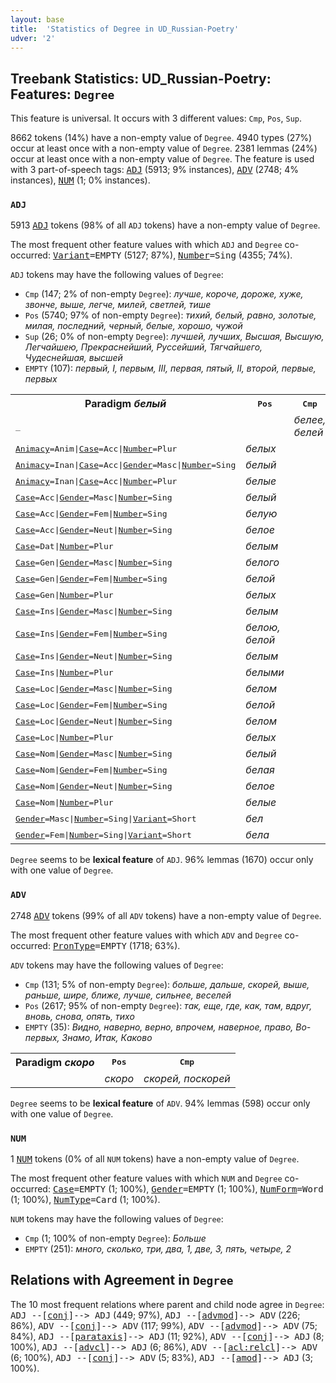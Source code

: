 ```yaml
---
layout: base
title:  'Statistics of Degree in UD_Russian-Poetry'
udver: '2'
---
```


## Treebank Statistics: UD_Russian-Poetry: Features: `Degree`

This feature is universal.
It occurs with 3 different values: `Cmp`, `Pos`, `Sup`.

8662 tokens (14%) have a non-empty value of `Degree`.
4940 types (27%) occur at least once with a non-empty value of `Degree`.
2381 lemmas (24%) occur at least once with a non-empty value of `Degree`.
The feature is used with 3 part-of-speech tags: <tt><a href="ru_poetry-pos-ADJ.html">ADJ</a></tt> (5913; 9% instances), <tt><a href="ru_poetry-pos-ADV.html">ADV</a></tt> (2748; 4% instances), <tt><a href="ru_poetry-pos-NUM.html">NUM</a></tt> (1; 0% instances).

### `ADJ`

5913 <tt><a href="ru_poetry-pos-ADJ.html">ADJ</a></tt> tokens (98% of all `ADJ` tokens) have a non-empty value of `Degree`.

The most frequent other feature values with which `ADJ` and `Degree` co-occurred: <tt><a href="ru_poetry-feat-Variant.html">Variant</a></tt><tt>=EMPTY</tt> (5127; 87%), <tt><a href="ru_poetry-feat-Number.html">Number</a></tt><tt>=Sing</tt> (4355; 74%).

`ADJ` tokens may have the following values of `Degree`:

* `Cmp` (147; 2% of non-empty `Degree`): <em>лучше, короче, дороже, хуже, звонче, выше, легче, милей, светлей, тише</em>
* `Pos` (5740; 97% of non-empty `Degree`): <em>тихий, белый, равно, золотые, милая, последний, черный, белые, хорошо, чужой</em>
* `Sup` (26; 0% of non-empty `Degree`): <em>лучшей, лучших, Высшая, Высшую, Легчайшею, Прекраснейший, Руссейший, Тягчайшего, Чудеснейшая, высшей</em>
* `EMPTY` (107): <em>первый, I, первым, III, первая, пятый, II, второй, первые, первых</em>

<table>
  <tr><th>Paradigm <i>белый</i></th><th><tt>Pos</tt></th><th><tt>Cmp</tt></th></tr>
  <tr><td><tt>_</tt></td><td></td><td><em>белее, белей</em></td></tr>
  <tr><td><tt><tt><a href="ru_poetry-feat-Animacy.html">Animacy</a></tt><tt>=Anim</tt>|<tt><a href="ru_poetry-feat-Case.html">Case</a></tt><tt>=Acc</tt>|<tt><a href="ru_poetry-feat-Number.html">Number</a></tt><tt>=Plur</tt></tt></td><td><em>белых</em></td><td></td></tr>
  <tr><td><tt><tt><a href="ru_poetry-feat-Animacy.html">Animacy</a></tt><tt>=Inan</tt>|<tt><a href="ru_poetry-feat-Case.html">Case</a></tt><tt>=Acc</tt>|<tt><a href="ru_poetry-feat-Gender.html">Gender</a></tt><tt>=Masc</tt>|<tt><a href="ru_poetry-feat-Number.html">Number</a></tt><tt>=Sing</tt></tt></td><td><em>белый</em></td><td></td></tr>
  <tr><td><tt><tt><a href="ru_poetry-feat-Animacy.html">Animacy</a></tt><tt>=Inan</tt>|<tt><a href="ru_poetry-feat-Case.html">Case</a></tt><tt>=Acc</tt>|<tt><a href="ru_poetry-feat-Number.html">Number</a></tt><tt>=Plur</tt></tt></td><td><em>белые</em></td><td></td></tr>
  <tr><td><tt><tt><a href="ru_poetry-feat-Case.html">Case</a></tt><tt>=Acc</tt>|<tt><a href="ru_poetry-feat-Gender.html">Gender</a></tt><tt>=Masc</tt>|<tt><a href="ru_poetry-feat-Number.html">Number</a></tt><tt>=Sing</tt></tt></td><td><em>белый</em></td><td></td></tr>
  <tr><td><tt><tt><a href="ru_poetry-feat-Case.html">Case</a></tt><tt>=Acc</tt>|<tt><a href="ru_poetry-feat-Gender.html">Gender</a></tt><tt>=Fem</tt>|<tt><a href="ru_poetry-feat-Number.html">Number</a></tt><tt>=Sing</tt></tt></td><td><em>белую</em></td><td></td></tr>
  <tr><td><tt><tt><a href="ru_poetry-feat-Case.html">Case</a></tt><tt>=Acc</tt>|<tt><a href="ru_poetry-feat-Gender.html">Gender</a></tt><tt>=Neut</tt>|<tt><a href="ru_poetry-feat-Number.html">Number</a></tt><tt>=Sing</tt></tt></td><td><em>белое</em></td><td></td></tr>
  <tr><td><tt><tt><a href="ru_poetry-feat-Case.html">Case</a></tt><tt>=Dat</tt>|<tt><a href="ru_poetry-feat-Number.html">Number</a></tt><tt>=Plur</tt></tt></td><td><em>белым</em></td><td></td></tr>
  <tr><td><tt><tt><a href="ru_poetry-feat-Case.html">Case</a></tt><tt>=Gen</tt>|<tt><a href="ru_poetry-feat-Gender.html">Gender</a></tt><tt>=Masc</tt>|<tt><a href="ru_poetry-feat-Number.html">Number</a></tt><tt>=Sing</tt></tt></td><td><em>белого</em></td><td></td></tr>
  <tr><td><tt><tt><a href="ru_poetry-feat-Case.html">Case</a></tt><tt>=Gen</tt>|<tt><a href="ru_poetry-feat-Gender.html">Gender</a></tt><tt>=Fem</tt>|<tt><a href="ru_poetry-feat-Number.html">Number</a></tt><tt>=Sing</tt></tt></td><td><em>белой</em></td><td></td></tr>
  <tr><td><tt><tt><a href="ru_poetry-feat-Case.html">Case</a></tt><tt>=Gen</tt>|<tt><a href="ru_poetry-feat-Number.html">Number</a></tt><tt>=Plur</tt></tt></td><td><em>белых</em></td><td></td></tr>
  <tr><td><tt><tt><a href="ru_poetry-feat-Case.html">Case</a></tt><tt>=Ins</tt>|<tt><a href="ru_poetry-feat-Gender.html">Gender</a></tt><tt>=Masc</tt>|<tt><a href="ru_poetry-feat-Number.html">Number</a></tt><tt>=Sing</tt></tt></td><td><em>белым</em></td><td></td></tr>
  <tr><td><tt><tt><a href="ru_poetry-feat-Case.html">Case</a></tt><tt>=Ins</tt>|<tt><a href="ru_poetry-feat-Gender.html">Gender</a></tt><tt>=Fem</tt>|<tt><a href="ru_poetry-feat-Number.html">Number</a></tt><tt>=Sing</tt></tt></td><td><em>белою, белой</em></td><td></td></tr>
  <tr><td><tt><tt><a href="ru_poetry-feat-Case.html">Case</a></tt><tt>=Ins</tt>|<tt><a href="ru_poetry-feat-Gender.html">Gender</a></tt><tt>=Neut</tt>|<tt><a href="ru_poetry-feat-Number.html">Number</a></tt><tt>=Sing</tt></tt></td><td><em>белым</em></td><td></td></tr>
  <tr><td><tt><tt><a href="ru_poetry-feat-Case.html">Case</a></tt><tt>=Ins</tt>|<tt><a href="ru_poetry-feat-Number.html">Number</a></tt><tt>=Plur</tt></tt></td><td><em>белыми</em></td><td></td></tr>
  <tr><td><tt><tt><a href="ru_poetry-feat-Case.html">Case</a></tt><tt>=Loc</tt>|<tt><a href="ru_poetry-feat-Gender.html">Gender</a></tt><tt>=Masc</tt>|<tt><a href="ru_poetry-feat-Number.html">Number</a></tt><tt>=Sing</tt></tt></td><td><em>белом</em></td><td></td></tr>
  <tr><td><tt><tt><a href="ru_poetry-feat-Case.html">Case</a></tt><tt>=Loc</tt>|<tt><a href="ru_poetry-feat-Gender.html">Gender</a></tt><tt>=Fem</tt>|<tt><a href="ru_poetry-feat-Number.html">Number</a></tt><tt>=Sing</tt></tt></td><td><em>белой</em></td><td></td></tr>
  <tr><td><tt><tt><a href="ru_poetry-feat-Case.html">Case</a></tt><tt>=Loc</tt>|<tt><a href="ru_poetry-feat-Gender.html">Gender</a></tt><tt>=Neut</tt>|<tt><a href="ru_poetry-feat-Number.html">Number</a></tt><tt>=Sing</tt></tt></td><td><em>белом</em></td><td></td></tr>
  <tr><td><tt><tt><a href="ru_poetry-feat-Case.html">Case</a></tt><tt>=Loc</tt>|<tt><a href="ru_poetry-feat-Number.html">Number</a></tt><tt>=Plur</tt></tt></td><td><em>белых</em></td><td></td></tr>
  <tr><td><tt><tt><a href="ru_poetry-feat-Case.html">Case</a></tt><tt>=Nom</tt>|<tt><a href="ru_poetry-feat-Gender.html">Gender</a></tt><tt>=Masc</tt>|<tt><a href="ru_poetry-feat-Number.html">Number</a></tt><tt>=Sing</tt></tt></td><td><em>белый</em></td><td></td></tr>
  <tr><td><tt><tt><a href="ru_poetry-feat-Case.html">Case</a></tt><tt>=Nom</tt>|<tt><a href="ru_poetry-feat-Gender.html">Gender</a></tt><tt>=Fem</tt>|<tt><a href="ru_poetry-feat-Number.html">Number</a></tt><tt>=Sing</tt></tt></td><td><em>белая</em></td><td></td></tr>
  <tr><td><tt><tt><a href="ru_poetry-feat-Case.html">Case</a></tt><tt>=Nom</tt>|<tt><a href="ru_poetry-feat-Gender.html">Gender</a></tt><tt>=Neut</tt>|<tt><a href="ru_poetry-feat-Number.html">Number</a></tt><tt>=Sing</tt></tt></td><td><em>белое</em></td><td></td></tr>
  <tr><td><tt><tt><a href="ru_poetry-feat-Case.html">Case</a></tt><tt>=Nom</tt>|<tt><a href="ru_poetry-feat-Number.html">Number</a></tt><tt>=Plur</tt></tt></td><td><em>белые</em></td><td></td></tr>
  <tr><td><tt><tt><a href="ru_poetry-feat-Gender.html">Gender</a></tt><tt>=Masc</tt>|<tt><a href="ru_poetry-feat-Number.html">Number</a></tt><tt>=Sing</tt>|<tt><a href="ru_poetry-feat-Variant.html">Variant</a></tt><tt>=Short</tt></tt></td><td><em>бел</em></td><td></td></tr>
  <tr><td><tt><tt><a href="ru_poetry-feat-Gender.html">Gender</a></tt><tt>=Fem</tt>|<tt><a href="ru_poetry-feat-Number.html">Number</a></tt><tt>=Sing</tt>|<tt><a href="ru_poetry-feat-Variant.html">Variant</a></tt><tt>=Short</tt></tt></td><td><em>бела</em></td><td></td></tr>
</table>

`Degree` seems to be **lexical feature** of `ADJ`. 96% lemmas (1670) occur only with one value of `Degree`.

### `ADV`

2748 <tt><a href="ru_poetry-pos-ADV.html">ADV</a></tt> tokens (99% of all `ADV` tokens) have a non-empty value of `Degree`.

The most frequent other feature values with which `ADV` and `Degree` co-occurred: <tt><a href="ru_poetry-feat-PronType.html">PronType</a></tt><tt>=EMPTY</tt> (1718; 63%).

`ADV` tokens may have the following values of `Degree`:

* `Cmp` (131; 5% of non-empty `Degree`): <em>больше, дальше, скорей, выше, раньше, шире, ближе, лучше, сильнее, веселей</em>
* `Pos` (2617; 95% of non-empty `Degree`): <em>так, еще, где, как, там, вдруг, вновь, снова, опять, тихо</em>
* `EMPTY` (35): <em>Видно, наверно, верно, впрочем, наверное, право, Во-первых, Знамо, Итак, Каково</em>

<table>
  <tr><th>Paradigm <i>скоро</i></th><th><tt>Pos</tt></th><th><tt>Cmp</tt></th></tr>
  <tr><td><tt></tt></td><td><em>скоро</em></td><td><em>скорей, поскорей</em></td></tr>
</table>

`Degree` seems to be **lexical feature** of `ADV`. 94% lemmas (598) occur only with one value of `Degree`.

### `NUM`

1 <tt><a href="ru_poetry-pos-NUM.html">NUM</a></tt> tokens (0% of all `NUM` tokens) have a non-empty value of `Degree`.

The most frequent other feature values with which `NUM` and `Degree` co-occurred: <tt><a href="ru_poetry-feat-Case.html">Case</a></tt><tt>=EMPTY</tt> (1; 100%), <tt><a href="ru_poetry-feat-Gender.html">Gender</a></tt><tt>=EMPTY</tt> (1; 100%), <tt><a href="ru_poetry-feat-NumForm.html">NumForm</a></tt><tt>=Word</tt> (1; 100%), <tt><a href="ru_poetry-feat-NumType.html">NumType</a></tt><tt>=Card</tt> (1; 100%).

`NUM` tokens may have the following values of `Degree`:

* `Cmp` (1; 100% of non-empty `Degree`): <em>Больше</em>
* `EMPTY` (251): <em>много, сколько, три, два, 1, две, 3, пять, четыре, 2</em>

## Relations with Agreement in `Degree`

The 10 most frequent relations where parent and child node agree in `Degree`:
<tt>ADJ --[<tt><a href="ru_poetry-dep-conj.html">conj</a></tt>]--> ADJ</tt> (449; 97%),
<tt>ADJ --[<tt><a href="ru_poetry-dep-advmod.html">advmod</a></tt>]--> ADV</tt> (226; 86%),
<tt>ADV --[<tt><a href="ru_poetry-dep-conj.html">conj</a></tt>]--> ADV</tt> (117; 99%),
<tt>ADV --[<tt><a href="ru_poetry-dep-advmod.html">advmod</a></tt>]--> ADV</tt> (75; 84%),
<tt>ADJ --[<tt><a href="ru_poetry-dep-parataxis.html">parataxis</a></tt>]--> ADJ</tt> (11; 92%),
<tt>ADV --[<tt><a href="ru_poetry-dep-conj.html">conj</a></tt>]--> ADJ</tt> (8; 100%),
<tt>ADJ --[<tt><a href="ru_poetry-dep-advcl.html">advcl</a></tt>]--> ADJ</tt> (6; 86%),
<tt>ADV --[<tt><a href="ru_poetry-dep-acl-relcl.html">acl:relcl</a></tt>]--> ADV</tt> (6; 100%),
<tt>ADJ --[<tt><a href="ru_poetry-dep-conj.html">conj</a></tt>]--> ADV</tt> (5; 83%),
<tt>ADJ --[<tt><a href="ru_poetry-dep-amod.html">amod</a></tt>]--> ADJ</tt> (3; 100%).

